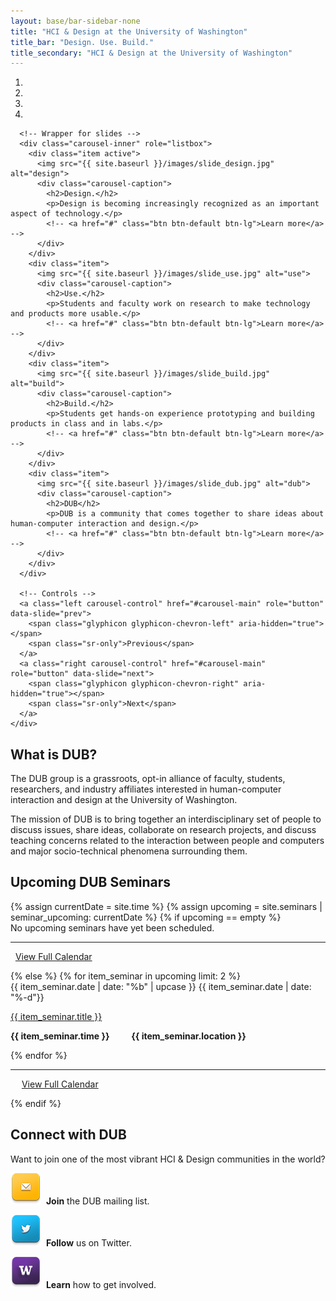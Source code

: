 ```yaml
---
layout: base/bar-sidebar-none
title: "HCI & Design at the University of Washington"
title_bar: "Design. Use. Build."
title_secondary: "HCI & Design at the University of Washington"
---
```


<!-- Carousel -->
<div class="row" id="carousel">
  <div class="col-md-12">
    <div id="carousel-main" class="carousel slide" data-ride="carousel">
      <!-- Indicators -->
      <ol class="carousel-indicators">
        <li data-target="#carousel-example-generic" data-slide-to="0" class="active"></li>
        <li data-target="#carousel-example-generic" data-slide-to="1"></li>
        <li data-target="#carousel-example-generic" data-slide-to="2"></li>
        <li data-target="#carousel-example-generic" data-slide-to="3"></li>
      </ol>

      <!-- Wrapper for slides -->
      <div class="carousel-inner" role="listbox">
        <div class="item active">
          <img src="{{ site.baseurl }}/images/slide_design.jpg" alt="design">
          <div class="carousel-caption">
            <h2>Design.</h2>
            <p>Design is becoming increasingly recognized as an important aspect of technology.</p>
            <!-- <a href="#" class="btn btn-default btn-lg">Learn more</a> -->
          </div>
        </div>
        <div class="item">
          <img src="{{ site.baseurl }}/images/slide_use.jpg" alt="use">
          <div class="carousel-caption">
            <h2>Use.</h2>
            <p>Students and faculty work on research to make technology and products more usable.</p>
            <!-- <a href="#" class="btn btn-default btn-lg">Learn more</a> -->
          </div>
        </div>
        <div class="item">
          <img src="{{ site.baseurl }}/images/slide_build.jpg" alt="build">
          <div class="carousel-caption">
            <h2>Build.</h2>
            <p>Students get hands-on experience prototyping and building products in class and in labs.</p>
            <!-- <a href="#" class="btn btn-default btn-lg">Learn more</a> -->
          </div>
        </div>
        <div class="item">
          <img src="{{ site.baseurl }}/images/slide_dub.jpg" alt="dub">
          <div class="carousel-caption">
            <h2>DUB</h2>
            <p>DUB is a community that comes together to share ideas about human-computer interaction and design.</p>
            <!-- <a href="#" class="btn btn-default btn-lg">Learn more</a> -->
          </div>
        </div>
      </div>

      <!-- Controls -->
      <a class="left carousel-control" href="#carousel-main" role="button" data-slide="prev">
        <span class="glyphicon glyphicon-chevron-left" aria-hidden="true"></span>
        <span class="sr-only">Previous</span>
      </a>
      <a class="right carousel-control" href="#carousel-main" role="button" data-slide="next">
        <span class="glyphicon glyphicon-chevron-right" aria-hidden="true"></span>
        <span class="sr-only">Next</span>
      </a>
    </div>
  </div>
</div>
<!-- Carousel End -->

<!-- Footer -->
<div class="row" id="footer">
  <div class="col-md-4">
    <section>
      <h2>What is DUB?</h2>      
      <p>The DUB group is a grassroots, opt-in alliance of faculty, students, researchers, and industry affiliates interested in human-computer interaction and design at the University of Washington.</p>
      <p>The mission of DUB is to bring together an interdisciplinary set of people to discuss issues, share ideas, collaborate on research projects, and discuss teaching concerns related to the interaction between people and computers and major socio-technical phenomena surrounding them.</p>
      </section>
  </div>
  <div class="col-md-4">
    <section>
      <h2>Upcoming DUB Seminars</h2>
      {% assign currentDate = site.time %}
      {% assign upcoming = site.seminars | seminar_upcoming: currentDate %}
      {% if upcoming == empty %}
        <div class = "row">
          <div class="col-md-12">
            No upcoming seminars have yet been scheduled.
          </div>
          <div class="col-md-12"><hr /></div>
          <div class="col-md-12">
            <p>
              <span class="glyphicon glyphicon-calendar" aria-hidden="true"></span>
              &nbsp;&nbsp;<a href="/calendar.html">View Full Calendar</a>
            </p>
          </div>
        </div>
      {% else %}
        {% for item_seminar in upcoming limit: 2 %}
          <div class = "row">
            <div class="col-md-2">
              {{ item_seminar.date | date: "%b" | upcase }}
              {{ item_seminar.date | date: "%-d"}}
            </div>
            <div class="col-md-10">
              <p>
                <a href="{{ item_seminar.url }}">
                  {{ item_seminar.title }}
                </a>
              </p>
              <p>
                <strong>
                  {{ item_seminar.time }}
                  &emsp;&emsp;
                  {{ item_seminar.location }}
                </strong>
              </p>
            </div>
          </div>
        {% endfor %}
        <div class = "row">
          <div class="col-md-12"><hr /></div>
          <div class="col-md-2"></div>
          <div class="col-md-10">
            <p>
              <span class="glyphicon glyphicon-calendar" aria-hidden="true"></span>
              &emsp;
              <a href="/calendar.html">View Full Calendar</a>
            </p>
          </div>
        </div>
      {% endif %}
    </section>
  </div>
  <div class="col-md-4">
    <section>
      <h2>Connect with DUB</h2>
      <p>Want to join one of the most vibrant HCI & Design communities in the world?</p>
      <p><a href="/mailinglists.html"><img src="logos/E-mail.png" alt="e-mail"></a>&nbsp;&nbsp;<strong>Join</strong> the DUB mailing list.</p>
      <p><a href="http://twitter.com/#!/uwdub"><img src="logos/Twitter.png" alt="twitter"></a>&nbsp;&nbsp;<strong>Follow</strong> us on Twitter.</p>
      <p><a href="/gettinginvolved.html"><img src="logos/UW.png" alt="u dub"></a>&nbsp;&nbsp;<strong>Learn</strong> how to get involved.</p>
    </section>
  </div>
</div>
<!-- Footer End -->
